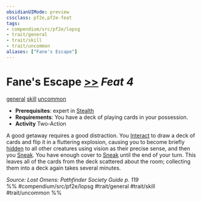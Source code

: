 ```yaml
---
obsidianUIMode: preview
cssclass: pf2e,pf2e-feat
tags:
- compendium/src/pf2e/lopsg
- trait/general
- trait/skill
- trait/uncommon
aliases: ["Fane's Escape"]
---
```

# Fane's Escape  [>>](chapter-9-playing-the-game.md#Actions "Two-Action") *Feat 4*  
[general](general.md "General Feat Trait")  [skill](skill.md "Skill Feat Trait")  [uncommon](uncommon.md "Uncommon Rarity Trait")  

- **Prerequisites**: expert in [Stealth](skills.md#Stealth)
- **Requirements**: You have a deck of playing cards in your possession.
- **Activity** Two-Action

A good getaway requires a good distraction. You [Interact](interact.md) to draw a deck of cards and flip it in a fluttering explosion, causing you to become briefly [hidden](conditions.md#Hidden) to all other creatures using vision as their precise sense, and then you [Sneak](sneak.md). You have enough cover to [Sneak](sneak.md) until the end of your turn. This leaves all of the cards from the deck scattered about the room; collecting them into a deck again takes several minutes.

*Source: Lost Omens: Pathfinder Society Guide p. 119*  
%% #compendium/src/pf2e/lopsg #trait/general #trait/skill #trait/uncommon %%
